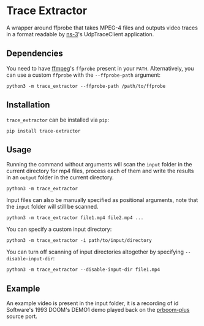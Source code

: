 # Trace Extractor

A wrapper around ffprobe that takes MPEG-4 files and outputs video traces in a format readable by [ns-3](https://gitlab.com/nsnam/ns-3-dev)'s UdpTraceClient application.

## Dependencies

You need to have [ffmpeg](https://ffmpeg.org/)'s `ffprobe` present in your `PATH`. Alternatively, you can use a custom `ffprobe` with the `--ffprobe-path` argument:

```
python3 -m trace_extractor --ffprobe-path /path/to/ffprobe
```

## Installation

`trace_extractor` can be installed via `pip`:

```
pip install trace-extractor
```

## Usage

Running the command without arguments will scan the `input` folder in the current directory for mp4 files, process each of them and write the results in an `output` folder in the current directory.

```
python3 -m trace_extractor
```

Input files can also be manually specified as positional arguments, note that the `input` folder will still be scanned.

```
python3 -m trace_extractor file1.mp4 file2.mp4 ...
```

You can specify a custom input directory:

```
python3 -m trace_extractor -i path/to/input/directory
```

You can turn off scanning of input directories altogether by specifying `--disable-input-dir`:

```
python3 -m trace_extractor --disable-input-dir file1.mp4
```

## Example

An example video is present in the input folder, it is a recording of id Software's 1993 DOOM's DEMO1 demo played back on the [prboom-plus](https://github.com/coelckers/prboom-plus) source port.
